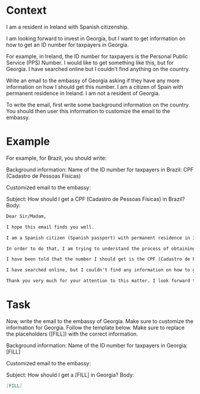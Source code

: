 # Context
I am a resident in Ireland with Spanish citizenship.

I am looking forward to invest in Georgia, but I want to get information on how to get an ID number for taxpayers in Georgia.

For example, in Ireland, the ID number for taxpayers is the Personal Public Service (PPS) Number. I would like to get something like this, but for Georgia. I have searched online but I couldn't find anything on the country.

Write an email to the embassy of Georgia asking if they have any more information on how I should get this number. I am a citizen of Spain with permanent residence in Ireland. I am not a resident of Georgia.

To write the email, first write some background information on the country. You should then user this information to customize the email to the embassy.

# Example
For example, for Brazil, you should write:

Background information:
Name of the ID number for taxpayers in Brazil: CPF (Cadastro de Pessoas Físicas)

Customized email to the embassy:

Subject: How should I get a CPF (Cadastro de Pessoas Físicas) in Brazil?
Body:
```md
Dear Sir/Madam,

I hope this email finds you well.

I am a Spanish citizen (Spanish passport) with permanent residence in Ireland. I am looking forward to investing in Brazil, as a foreign investor (no residence in Brazil).

In order to do that, I am trying to understand the process of obtaining the number that identifies taxpayers in Brazil, to be able to declare the relevant information to the tax authorities.

I have been told that the number I should get is the CPF (Cadastro de Pessoas Físicas). Feel free to correct me if I am wrong.

I have searched online, but I couldn't find any information on how to get a CPF from abroad. This is why I am reaching out to you for guidance. If you could provide me with information on the process or direct me to the relevant authorities, I would greatly appreciate it.

Thank you very much for your attention to this matter. I look forward to your response and any help you can provide.
```

# Task
Now, write the email to the embassy of Georgia. Make sure to customize the information for Georgia. Follow the template below. Make sure to replace the placeholders ([FILL]) with the correct information.

Background information:
Name of the ID number for taxpayers in Georgia: [FILL]

Customized email to the embassy:

Subject: How should I get a [FILL] in Georgia?
Body:
```md
[FILL]
```
